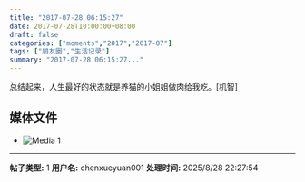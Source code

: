 ```yaml
---
title: "2017-07-28 06:15:27"
date: 2017-07-28T10:00:00+08:00
draft: false
categories: ["moments","2017","2017-07"]
tags: ["朋友圈","生活记录"]
summary: "2017-07-28 06:15:27..."
---
```


总结起来，人生最好的状态就是养猫的小姐姐做肉给我吃。[机智]

## 媒体文件

- ![Media 1](/Moments/photos/2017-07-28/201707280615270.jpg)

---

**帖子类型:** 1
**用户名:** chenxueyuan001
**处理时间:** 2025/8/28 22:27:54